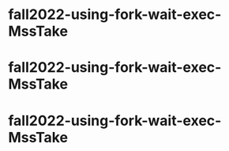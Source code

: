# fall2022-using-fork-wait-exec-MssTake
# fall2022-using-fork-wait-exec-MssTake
# fall2022-using-fork-wait-exec-MssTake
